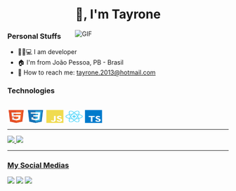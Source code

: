 <h1 align = "center">👋, I'm Tayrone</h1>

<img align="right" alt="GIF" width="350px" src="https://user-images.githubusercontent.com/107224774/192181592-1ae82be1-9e40-4c1e-94ee-8751931ebe28.gif" />

<h3> Personal Stuffs </h3>

- 👨‍💻💻 I am developer
- 🏠 I'm from João Pessoa, PB - Brasil
- 📧 How to reach me: tayrone.2013@hotmail.com

<h3> Technologies </h3>

<div style="display: inline_block"><br>

  <img align="center" alt="Jon-HTML" height="30" width="40" src="https://raw.githubusercontent.com/devicons/devicon/master/icons/html5/html5-original.svg">
  <img align="center" alt="Jon-CSS" height="30" width="40" src="https://raw.githubusercontent.com/devicons/devicon/master/icons/css3/css3-original.svg">
  <img align="center" alt="Jon-Js" height="30" width="40" src="https://raw.githubusercontent.com/devicons/devicon/master/icons/javascript/javascript-plain.svg">
  <img align="center" alt="Jon-React" height="30" width="40" src="https://raw.githubusercontent.com/devicons/devicon/master/icons/react/react-original.svg">
  <img align="center" alt="Jon-Ts" height="30" width="40" src="https://raw.githubusercontent.com/devicons/devicon/master/icons/typescript/typescript-plain.svg">
  

</div>

<hr>

<div>
  <a href="https://github.com/tayronetjs">
  <img height="180em" src="https://github-readme-stats.vercel.app/api?username=tayronetjs&show_icons=true&theme=dracula&include_all_commits=true&count_private=true"/>
  <img height="180em" src="https://github-readme-stats.vercel.app/api/top-langs/?username=tayronetjs&layout=compact&langs_count=16&theme=dracula"/>
</div>
  
<hr>
  
<h3> My Social Medias</h3>
  
  <div>
  <a href="https://www.instagram.com/tayronetjs/" target="_blank"><img src="https://img.shields.io/badge/-Instagram-%23E4405F?style=for-the-badge&logo=instagram&logoColor=white" target="_blank"></a>
  <a href = "mailto:tayrone.2013@hotmail.com"><img src="https://img.shields.io/badge/-Gmail-%23333?style=for-the-badge&logo=gmail&logoColor=white" target="_blank"></a>
  <a href="https://www.linkedin.com/in/tayrone-rodrigues-dev/" target="_blank"><img src="https://img.shields.io/badge/-LinkedIn-%230077B5?style=for-the-badge&logo=linkedin&logoColor=white" target="_blank"></a> 
   
 </div>
